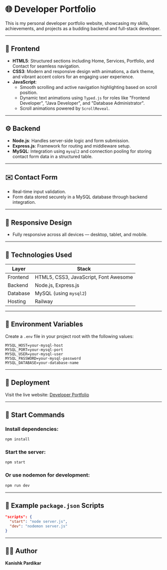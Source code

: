 # 🌐 Developer Portfolio

This is my personal developer portfolio website, showcasing my skills, achievements, and projects as a budding backend and full-stack developer.

---

## 🎨 Frontend

- **HTML5**: Structured sections including Home, Services, Portfolio, and Contact for seamless navigation.
- **CSS3**: Modern and responsive design with animations, a dark theme, and vibrant accent colors for an engaging user experience.
- **JavaScript**:
  - Smooth scrolling and active navigation highlighting based on scroll position.
  - Dynamic text animations using `Typed.js` for roles like "Frontend Developer", "Java Developer", and "Database Administrator".
  - Scroll animations powered by `ScrollReveal`.

---

## ⚙️ Backend

- **Node.js**: Handles server-side logic and form submission.
- **Express.js**: Framework for routing and middleware setup.
- **MySQL**: Integration using `mysql2` and connection pooling for storing contact form data in a structured table.

---

## ✉️ Contact Form

- Real-time input validation.
- Form data stored securely in a MySQL database through backend integration.

---

## 📱 Responsive Design

- Fully responsive across all devices — desktop, tablet, and mobile.

---

## 🧰 Technologies Used

| Layer     | Stack                                |
|-----------|---------------------------------------|
| Frontend  | HTML5, CSS3, JavaScript, Font Awesome |
| Backend   | Node.js, Express.js                   |
| Database  | MySQL (using `mysql2`)                |
| Hosting   | Railway                               |

---

## 🔐 Environment Variables

Create a `.env` file in your project root with the following values:

```env
MYSQL_HOST=your-mysql-host
MYSQL_PORT=your-mysql-port
MYSQL_USER=your-mysql-user
MYSQL_PASSWORD=your-mysql-password
MYSQL_DATABASE=your-database-name
````

---

## 🚀 Deployment

Visit the live website: [Developer Portfolio](https://kanishk.up.railway.app/)

---

## 🧪 Start Commands

### Install dependencies:

```bash
npm install
```

### Start the server:

```bash
npm start
```

### Or use nodemon for development:

```bash
npm run dev
```

---

## 📜 Example `package.json` Scripts

```json
"scripts": {
  "start": "node server.js",
  "dev": "nodemon server.js"
}
```

---

## 👨‍💻 Author

**Kanishk Pardikar**

```
